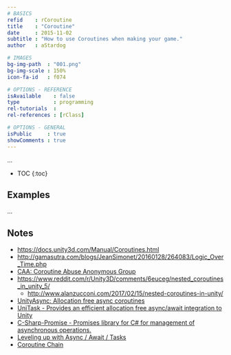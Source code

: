 ```yaml
---
# BASICS
refid    : rCoroutine
title    : "Coroutine"
date     : 2015-11-02
subtitle : "How to use Coroutines when making your game."
author   : aStardog

# IMAGES
bg-img-path  : "001.png"
bg-img-scale : 150%
icon-fa-id   : f074

# OPTIONS - REFERENCE
isAvailable    : false
type           : programming
rel-tutorials  : 
rel-references : [rClass]

# OPTIONS - GENERAL
isPublic     : true
showComments : true
---
```

...

* TOC
{:toc}

## Examples

...

## Notes

* https://docs.unity3d.com/Manual/Coroutines.html
* http://gamasutra.com/blogs/JeanSimonet/20160128/264083/Logic_Over_Time.php
* [CAA: Coroutine Abuse Anonymous Group](https://forum.unity3d.com/threads/caa-coroutine-abuse-anonymous-group.445342/#post-2882932)
* https://www.reddit.com/r/Unity3D/comments/6euceg/nested_coroutines_in_unity_5/
  * http://www.alanzucconi.com/2017/02/15/nested-coroutines-in-unity/
* [UnityAsync: Allocation free async coroutines](https://forum.unity.com/threads/unityasync-allocation-free-async-coroutines.483880/)
* [UniTask - Provides an efficient allocation free async/await integration to Unity](https://github.com/Cysharp/UniTask)
* [C-Sharp-Promise - Promises library for C# for management of asynchronous operations. ](https://github.com/Real-Serious-Games/C-Sharp-Promise)
* [Leveling up with Async / Await / Tasks](https://john-tucker.medium.com/unity-leveling-up-with-async-await-tasks-2a7971df9c57)
* [Coroutine Chain](https://github.com/geniikw/CoroutineChain)
